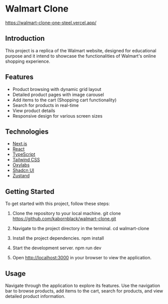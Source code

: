 # Walmart Clone
https://walmart-clone-one-steel.vercel.app/

## Introduction

This project is a replica of the Walmart website, designed for educational purpose and it intend to showcase the functionalities of Walmart's online shopping experience.


## Features

- Product browsing with dynamic grid layout
- Detailed product pages with image carousel
- Add items to the cart (Shopping cart functionality)
- Search for products in real-time 
- View product details
- Responsive design for various screen sizes

## Technologies






- [Next.js](https://nextjs.org/)
- [React](https://reactjs.org/)
- [TypeScript](https://www.typescriptlang.org/)
- [Tailwind CSS](https://tailwindcss.com/)
- [Oxylabs](https://oxylabs.io/)
- [Shadcn UI](https://ui.shadcn.com/)
- [Zustand](https://github.com/pmndrs/zustand)

## Getting Started

To get started with this project, follow these steps:

1. Clone the repository to your local machine.
git clone https://github.com/kabornblack/walmart-clone.git


2. Navigate to the project directory in the terminal.
cd walmart-clone


3. Install the project dependencies.
npm install


4. Start the development server.
npm run dev


5. Open [http://localhost:3000](http://localhost:3000) in your browser to view the application.

## Usage

Navigate through the application to explore its features. Use the navigation bar to browse products, add items to the cart, search for products, and view detailed product information.

